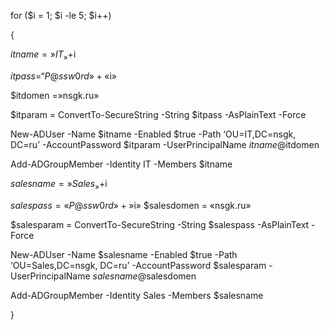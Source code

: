 for ($i = 1; $i -le 5; $i++)

{

$itname =»IT_» +$i

$itpass = “P@ssw0rd» + «$i»

$itdomen =»nsgk.ru»

$itparam = ConvertTo-SecureString -String $itpass -AsPlainText -Force

New-ADUser -Name $itname  -Enabled $true -Path ‘OU=IT,DC=nsgk, DC=ru’ -AccountPassword $itparam -UserPrincipalName $itname@$itdomen

Add-ADGroupMember -Identity IT -Members $itname

$salesname =»Sales_» +$i

$salespass = «P@ssw0rd»+»$i»
$salesdomen = «nsgk.ru»

$salesparam = ConvertTo-SecureString -String $salespass -AsPlainText -Force

New-ADUser -Name $salesname  -Enabled $true -Path ‘OU=Sales,DC=nsgk, DC=ru’ -AccountPassword $salesparam -UserPrincipalName $salesname@$salesdomen

Add-ADGroupMember -Identity Sales -Members $salesname

}

